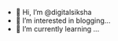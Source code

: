 - 👋 Hi, I’m @digitalsiksha
- 👀 I’m interested in blogging...
- 🌱 I’m currently learning ...

<!---
digitalsiksha/digitalsiksha is a ✨ special ✨ repository because its `README.md` (this file) appears on your GitHub profile.
You can click the Preview link to take a look at your changes.
--->

